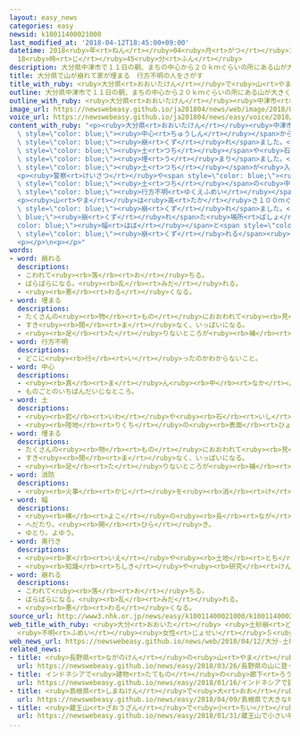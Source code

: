 ```yaml
---
layout: easy_news
categories: easy
newsid: k10011400021000
last_modified_at: '2018-04-12T18:45:00+09:00'
datetime: 2018<ruby>年<rt>ねん</rt></ruby>04<ruby>月<rt>がつ</rt></ruby>12<ruby>日<rt>にち</rt></ruby>
  18<ruby>時<rt>じ</rt></ruby>45<ruby>分<rt>ふん</rt></ruby>
description: 大分県中津市で１１日の朝、まちの中心から２０ｋｍぐらいの所にある山が大きく崩れました。
title: 大分県で山が崩れて家が埋まる　行方不明の人をさがす
title_with_ruby: <ruby>大分県<rt>おおいたけん</rt></ruby>で<ruby>山<rt>やま</rt></ruby>が<ruby>崩<rt>くず</rt></ruby>れて<ruby>家<rt>いえ</rt></ruby>が<ruby>埋<rt>う</rt></ruby>まる　<ruby>行方不明<rt>ゆくえふめい</rt></ruby>の<ruby>人<rt>ひと</rt></ruby>をさがす
outline: 大分県中津市で１１日の朝、まちの中心から２０ｋｍぐらいの所にある山が大きく崩れました。
outline_with_ruby: <ruby>大分県<rt>おおいたけん</rt></ruby><ruby>中津市<rt>なかつし</rt></ruby>で１１<ruby>日<rt>にち</rt></ruby>の<ruby>朝<rt>あさ</rt></ruby>、まちの<ruby>中心<rt>ちゅうしん</rt></ruby>から２０ｋｍぐらいの<ruby>所<rt>ところ</rt></ruby>にある<ruby>山<rt>やま</rt></ruby>が<ruby>大<rt>おお</rt></ruby>きく<ruby>崩<rt>くず</rt></ruby>れました。
image_url: https://newswebeasy.github.io/ja201804/news/web/image/2018/04/12/K10011400021_1804121157_1804121159_01_02.jpg
voice_url: https://newswebeasy.github.io/ja201804/news/easy/voice/2018/04/12/k10011400021000.mp4
content_with_ruby: "<p><ruby>大分県<rt>おおいたけん</rt></ruby><ruby>中津市<rt>なかつし</rt></ruby>で１１<ruby>日<rt>にち</rt></ruby>の<ruby>朝<rt>あさ</rt></ruby>、まちの<span\
  \ style=\"color: blue;\"><ruby>中心<rt>ちゅうしん</rt></ruby></span>から２０ｋｍぐらいの<ruby>所<rt>ところ</rt></ruby>にある<ruby>山<rt>やま</rt></ruby>が<ruby>大<rt>おお</rt></ruby>きく<span\
  \ style=\"color: blue;\"><ruby>崩<rt>くず</rt></ruby>れ</span>ました。<ruby>落<rt>お</rt></ruby>ちてきたたくさんの<span\
  \ style=\"color: blue;\"><ruby>土<rt>つち</rt></ruby></span>や<ruby>石<rt>いし</rt></ruby>で、<ruby>山<rt>やま</rt></ruby>のすぐ<ruby>近<rt>ちか</rt></ruby>くにある３<ruby>軒<rt>げん</rt></ruby>の<ruby>家<rt>いえ</rt></ruby>が<span\
  \ style=\"color: blue;\"><ruby>埋<rt>う</rt></ruby>まり</span>ました。<ruby>別<rt>べつ</rt></ruby>の１<ruby>軒<rt>けん</rt></ruby>の<ruby>家<rt>いえ</rt></ruby>にも<span\
  \ style=\"color: blue;\"><ruby>土<rt>つち</rt></ruby></span>が<ruby>入<rt>はい</rt></ruby>ってきました。</p>\n\
  <p><ruby>警察<rt>けいさつ</rt></ruby>や<span style=\"color: blue;\"><ruby>消防<rt>しょうぼう</rt></ruby></span>の<ruby>人<rt>ひと</rt></ruby>などは<ruby>住<rt>す</rt></ruby>んでいる<ruby>人<rt>ひと</rt></ruby>たちをさがしています。<span\
  \ style=\"color: blue;\"><ruby>土<rt>つち</rt></ruby></span>の<ruby>中<rt>なか</rt></ruby>で４５<ruby>歳<rt>さい</rt></ruby>の<ruby>男性<rt>だんせい</rt></ruby>が<ruby>１人<rt>ひとり</rt></ruby><ruby>見<rt>み</rt></ruby>つかりましたが、<ruby>亡<rt>な</rt></ruby>くなっていました。この<ruby>男性<rt>だんせい</rt></ruby>の<ruby>家族<rt>かぞく</rt></ruby>など５<ruby>人<rt>にん</rt></ruby>が<span\
  \ style=\"color: blue;\"><ruby>行方不明<rt>ゆくえふめい</rt></ruby></span>になっています。</p>\n<p><ruby>大分県<rt>おおいたけん</rt></ruby>によると、１２<ruby>日<rt>にち</rt></ruby>の<ruby>午後<rt>ごご</rt></ruby>３<ruby>時<rt>じ</rt></ruby><ruby>前<rt>まえ</rt></ruby>、<ruby>亡<rt>な</rt></ruby>くなった<ruby>人<rt>ひと</rt></ruby>がもう<ruby>１人<rt>ひとり</rt></ruby><ruby>見<rt>み</rt></ruby>つかりましたが、<ruby>名前<rt>なまえ</rt></ruby>などはわかっていません。</p>\n\
  <p><ruby>山<rt>やま</rt></ruby>は<ruby>高<rt>たか</rt></ruby>さ１００ｍぐらいの<ruby>所<rt>ところ</rt></ruby>から<span\
  \ style=\"color: blue;\"><ruby>崩<rt>くず</rt></ruby>れ</span>ました。<span style=\"color:\
  \ blue;\"><ruby>崩<rt>くず</rt></ruby>れ</span>た<ruby>場所<rt>ばしょ</rt></ruby>の<span style=\"\
  color: blue;\"><ruby>幅<rt>はば</rt></ruby></span>と<span style=\"color: blue;\"><ruby>奥行<rt>おくゆ</rt></ruby>き</span>はどちらも２００ｍぐらいでした。<ruby>山<rt>やま</rt></ruby>が<span\
  \ style=\"color: blue;\"><ruby>崩<rt>くず</rt></ruby>れる</span><ruby>前<rt>まえ</rt></ruby>、<ruby>雨<rt>あめ</rt></ruby>はほとんど<ruby>降<rt>ふ</rt></ruby>っていませんでした。<ruby>大分県<rt>おおいたけん</rt></ruby>などが<ruby>原因<rt>げんいん</rt></ruby>を<ruby>調<rt>しら</rt></ruby>べています。</p>\n\
  <p></p>\n<p></p>"
words:
- word: 崩れる
  descriptions:
  - こわれて<ruby><rb>落</rb><rt>お</rt></ruby>ちる。
  - ばらばらになる。<ruby><rb>乱</rb><rt>みだ</rt></ruby>れる。
  - <ruby><rb>悪</rb><rt>わる</rt></ruby>くなる。
- word: 埋まる
  descriptions:
  - たくさんの<ruby><rb>物</rb><rt>もの</rt></ruby>におおわれて<ruby><rb>見</rb><rt>み</rt></ruby>えなくなる。
  - すき<ruby><rb>間</rb><rt>ま</rt></ruby>なく、いっぱいになる。
  - <ruby><rb>足</rb><rt>た</rt></ruby>りないところが<ruby><rb>補</rb><rt>おぎな</rt></ruby>われる。
- word: 行方不明
  descriptions:
  - どこに<ruby><rb>行</rb><rt>い</rt></ruby>ったのかわからないこと。
- word: 中心
  descriptions:
  - <ruby><rb>真</rb><rt>ま</rt></ruby>ん<ruby><rb>中</rb><rt>なか</rt></ruby>。
  - ものごとのいちばんだいじなところ。
- word: 土
  descriptions:
  - <ruby><rb>岩</rb><rt>いわ</rt></ruby>や<ruby><rb>石</rb><rt>いし</rt></ruby>がくだけて、<ruby><rb>粉</rb><rt>こな</rt></ruby>になったもの。どろ。
  - <ruby><rb>陸地</rb><rt>りくち</rt></ruby>の<ruby><rb>表面</rb><rt>ひょうめん</rt></ruby>。<ruby><rb>地面</rb><rt>じめん</rt></ruby>。
- word: 埋まる
  descriptions:
  - たくさんの<ruby><rb>物</rb><rt>もの</rt></ruby>におおわれて<ruby><rb>見</rb><rt>み</rt></ruby>えなくなる。
  - すき<ruby><rb>間</rb><rt>ま</rt></ruby>なく、いっぱいになる。
  - <ruby><rb>足</rb><rt>た</rt></ruby>りないところが<ruby><rb>補</rb><rt>おぎな</rt></ruby>われる。
- word: 消防
  descriptions:
  - <ruby><rb>火事</rb><rt>かじ</rt></ruby>を<ruby><rb>消</rb><rt>け</rt></ruby>したり、<ruby><rb>火災</rb><rt>かさい</rt></ruby>を<ruby><rb>防</rb><rt>ふせ</rt></ruby>いだりすること。
- word: 幅
  descriptions:
  - <ruby><rb>横</rb><rt>よこ</rt></ruby>の<ruby><rb>長</rb><rt>なが</rt></ruby>さ。
  - へだたり。<ruby><rb>開</rb><rt>ひら</rt></ruby>き。
  - ゆとり。よゆう。
- word: 奥行き
  descriptions:
  - <ruby><rb>家</rb><rt>いえ</rt></ruby>や<ruby><rb>土地</rb><rt>とち</rt></ruby>の、<ruby><rb>表</rb><rt>おもて</rt></ruby>から<ruby><rb>裏</rb><rt>うら</rt></ruby>までの<ruby><rb>長</rb><rt>なが</rt></ruby>さ。
  - <ruby><rb>知識</rb><rt>ちしき</rt></ruby>や<ruby><rb>研究</rb><rt>けんきゅう</rt></ruby>などの<ruby><rb>奥深</rb><rt>おくぶか</rt></ruby>さ。
- word: 崩れる
  descriptions:
  - こわれて<ruby><rb>落</rb><rt>お</rt></ruby>ちる。
  - ばらばらになる。<ruby><rb>乱</rb><rt>みだ</rt></ruby>れる。
  - <ruby><rb>悪</rb><rt>わる</rt></ruby>くなる。
source_url: http://www3.nhk.or.jp/news/easy/k10011400021000/k10011400021000.html
web_title_with_ruby: <ruby>大分<rt>おおいた</rt></ruby> <ruby>土砂崩<rt>どしゃくず</rt></ruby>れ
  <ruby>不明<rt>ふめい</rt></ruby><ruby>女性<rt>じょせい</rt></ruby>５<ruby>人<rt>にん</rt></ruby>の<ruby>捜索<rt>そうさく</rt></ruby><ruby>続<rt>つづ</rt></ruby>く
web_news_url: https://newswebeasy.github.io/news/web/2018/04/12/大分-土砂崩れ-不明女性5人の捜索続く
related_news:
- title: <ruby>長野県<rt>ながのけん</rt></ruby>の<ruby>山<rt>やま</rt></ruby>に<ruby>登<rt>のぼ</rt></ruby>っていた<ruby>人<rt>ひと</rt></ruby>が<ruby>滑<rt>すべ</rt></ruby>って<ruby>落<rt>お</rt></ruby>ちる　３<ruby>人<rt>にん</rt></ruby><ruby>亡<rt>な</rt></ruby>くなる
  url: https://newswebeasy.github.io/news/easy/2018/03/26/長野県の山に登っていた人が滑って落ちる-3人亡くなる
- title: インドネシアで<ruby>建物<rt>たてもの</rt></ruby>の<ruby>廊下<rt>ろうか</rt></ruby>が<ruby>崩<rt>くず</rt></ruby>れて７７<ruby>人<rt>にん</rt></ruby>がけがをする
  url: https://newswebeasy.github.io/news/easy/2018/01/16/インドネシアで建物の廊下が崩れて77人がけがをする
- title: <ruby>島根県<rt>しまねけん</rt></ruby>で<ruby>大<rt>おお</rt></ruby>きな<ruby>地震<rt>じしん</rt></ruby>
  url: https://newswebeasy.github.io/news/easy/2018/04/09/島根県で大きな地震
- title: <ruby>蔵王山<rt>ざおうざん</rt></ruby>で<ruby>小<rt>ちい</rt></ruby>さい<ruby>噴火<rt>ふんか</rt></ruby>があるかもしれない　<ruby>気<rt>き</rt></ruby>をつけて
  url: https://newswebeasy.github.io/news/easy/2018/01/31/蔵王山で小さい噴火があるかもしれない-気をつけて
...
```

